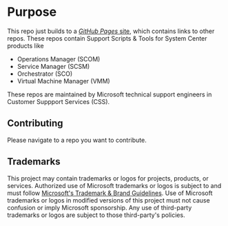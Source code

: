 # Purpose

This repo just builds to a [*GitHub Pages* site](https://microsoft.github.io/CSS-SystemCenter), which contains links to other repos. These repos contain Support Scripts & Tools for System Center products like
- Operations Manager (SCOM)
- Service Manager (SCSM)
- Orchestrator (SCO)
- Virtual Machine Manager (VMM) 

These repos are maintained by Microsoft technical support engineers in Customer Suppport Services (CSS).

## Contributing

Please navigate to a repo you want to contribute.

## Trademarks

This project may contain trademarks or logos for projects, products, or services. Authorized use of Microsoft 
trademarks or logos is subject to and must follow 
[Microsoft's Trademark & Brand Guidelines](https://www.microsoft.com/en-us/legal/intellectualproperty/trademarks/usage/general).
Use of Microsoft trademarks or logos in modified versions of this project must not cause confusion or imply Microsoft sponsorship.
Any use of third-party trademarks or logos are subject to those third-party's policies.
